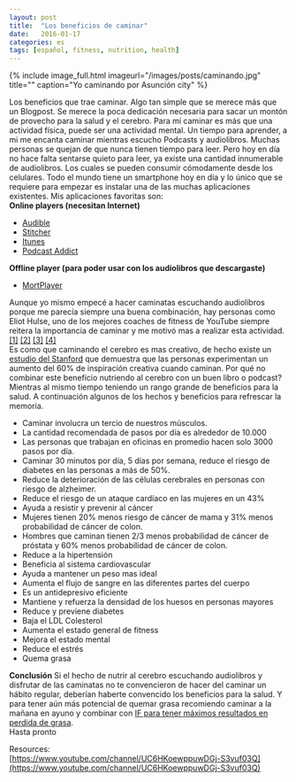 ```yaml
---
layout: post
title:  "Los beneficios de caminar"
date:   2016-01-17
categories: es
tags: [español, fitness, nutrition, health]
---
```

{% include image_full.html imageurl="/images/posts/caminando.jpg" title="" caption="Yo caminando por Asunción city" %}

Los beneficios que trae caminar. Algo tan simple que se merece más que un Blogpost. Se merece la poca dedicación necesaria para sacar un montón de provecho para la salud y el cerebro. Para mí caminar es más que una actividad física, puede ser una actividad mental. Un tiempo para aprender, a mi me encanta caminar mientras escucho Podcasts y audiolibros. Muchas personas se quejan de que nunca tienen tiempo para leer. Pero hoy en día no hace falta sentarse quieto para leer, ya existe una cantidad innumerable de audiolibros. Los cuales se pueden consumir cómodamente desde los celulares. Todo el mundo tiene un smartphone hoy en día y lo único que se requiere para empezar es instalar una de las muchas aplicaciones existentes. Mis aplicaciones favoritas son:  
**Online players (necesitan Internet)**  
- [Audible](https://en.wikipedia.org/wiki/Audible.com)  
- [Stitcher](https://en.wikipedia.org/wiki/Stitcher_Radio)  
- [Itunes](http://www.apple.com/itunes/podcasts/)  
- [Podcast Addict](https://play.google.com/store/apps/details?id=com.bambuna.podcastaddict&hl=en)  
<!--more-->
**Offline player (para poder usar con los audiolibros que descargaste)**  
- [MortPlayer](https://play.google.com/store/apps/details?id=de.stohelit.folderplayer&hl=en)  

Aunque yo mismo empecé a hacer caminatas escuchando audiolibros porque me parecía siempre una buena combinación, hay personas como
Eliot Hulse, uno de los mejores coaches de fitness de YouTube siempre reitera la importancia de caminar y me motivó mas a realizar esta actividad. [[1]](https://www.youtube.com/watch?v=WqhCsgYkLJE) [[2]](https://www.youtube.com/watch?v=cKelkKvm49Y) [[3]](https://www.youtube.com/watch?v=lozkwiyVefw) [[4]]()  
Es como que caminando el cerebro es mas creativo, de hecho existe un [estudio del Stanford](http://news.stanford.edu/news/2014/april/walking-vs-sitting-042414.html) que demuestra que las personas experimentan un aumento del 60% de inspiración creativa cuando caminan. Por qué no combinar este beneficio nutriendo al cerebro con un buen libro o podcast? Mientras al mismo tiempo teniendo un rango grande de beneficios para la salud. A continuación algunos de los hechos y beneficios para refrescar la memoria.

- Caminar involucra un tercio de nuestros músculos.  
- La cantidad recomendada de pasos por día es alrededor de 10.000  
- Las personas que trabajan en oficinas en promedio hacen solo 3000 pasos por día.  
- Caminar 30 minutos por día, 5 días por semana, reduce el riesgo de diabetes en las personas a más de 50%.  
- Reduce la deterioración de las células cerebrales en personas con riesgo de alzheimer.  
- Reduce el riesgo de un ataque cardíaco en las mujeres en un 43%  
- Ayuda a resistir y prevenir al cáncer  
- Mujeres tienen 20% menos riesgo de cáncer de mama y 31% menos probabilidad de cáncer de colon.  
- Hombres que caminan tienen 2/3 menos probabilidad de cáncer de próstata y 60% menos probabilidad de cáncer de colon.  
- Reduce a la hipertensión  
- Beneficia al sistema cardiovascular  
- Ayuda a mantener un peso mas ideal  
- Aumenta el flujo de sangre en las diferentes partes del cuerpo  
- Es un antidepresivo eficiente  
- Mantiene y refuerza la densidad de los huesos en personas mayores  
- Reduce y previene diabetes  
- Baja el LDL Colesterol  
- Aumenta el estado general de fitness  
- Mejora el estado mental  
- Reduce el estrés  
- Quema grasa  


**Conclusión**
Si el hecho de nutrir al cerebro escuchando audiolibros y disfrutar de las caminatas no te convencieron de hacer del caminar un hábito regular, deberían haberte convencido los beneficios para la salud. Y para tener aún más potencial de quemar grasa recomiendo caminar a la mañana en ayuno y combinar con [IF para tener máximos resultados en perdida de grasa](karlheinzniebuhr.github.io/es/fitness/2016/01/05/IF-la-clave-para-quemar-grasa/).  
Hasta pronto



Resources:  
[https://www.youtube.com/channel/UC6HKoewppuwDGj-S3vuf03Q](https://www.youtube.com/channel/UC6HKoewppuwDGj-S3vuf03Q)  
